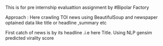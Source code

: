 This  is  for  pre  internship  evaluattion  assignment  by 
#Bipolar Factory

Approach :
Here  crawling  TOI  news using BeautifulSoup and newspaper 
optained  data like  title or  headline ,summary  etc

First catch of  news is by its headline .i.e here Title.
Using NLP  gensim  predicted virality score
